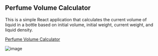 ## Perfume Volume Calculator

This is a simple React application that calculates the current volume of liquid in a bottle based on initial volume, initial weight, current weight, and liquid density.

[Perfume Volume Calculator](https://perfume-calc.vercel.app)

![image](https://github.com/saradonin/PerfumeVolumeCalc/assets/124811561/3b62ebdb-c0c1-470f-81bb-ce67ca163f0e)
